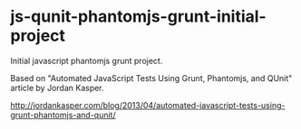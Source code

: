 js-qunit-phantomjs-grunt-initial-project
========================================

Initial javascript phantomjs grunt project.

Based on "Automated JavaScript Tests Using Grunt, Phantomjs, and QUnit" article by Jordan Kasper.

http://jordankasper.com/blog/2013/04/automated-javascript-tests-using-grunt-phantomjs-and-qunit/
